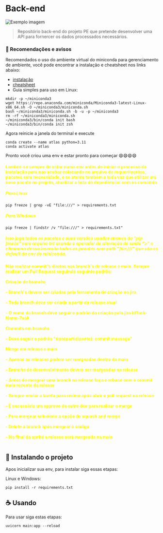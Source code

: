 
# Back-end 

<img src="https://raw.githubusercontent.com/MicaelliMedeiros/micaellimedeiros/master/image/computer-illustration.png" alt="Exemplo imagem">

> Repositório back-end do projeto PE que pretende desenvolver uma API para fornercer os dados processados necessários.

### 📀 Recomendações e avisos

Recomendados o uso do ambiente virtual do miniconda para gerenciamento de ambiente, você pode encontrar a instalação e cheatsheet nos links abaixo:
- [instalação](https://docs.anaconda.com/free/miniconda/#quick-command-line-install)
- [cheatsheet](https://docs.conda.io/projects/conda/en/4.6.0/_downloads/52a95608c49671267e40c689e0bc00ca/conda-cheatsheet.pdf)
- Guia simples para uso em Linux:
```
mkdir -p ~/miniconda3
wget https://repo.anaconda.com/miniconda/Miniconda3-latest-Linux-x86_64.sh -O ~/miniconda3/miniconda.sh
bash ~/miniconda3/miniconda.sh -b -u -p ~/miniconda3
rm -rf ~/miniconda3/miniconda.sh
~/miniconda3/bin/conda init bash
~/miniconda3/bin/conda init zsh
```
Agora reinicie a janela do terminal e execute

```
conda create --name atlas python=3.11
conda activate atlas
```
Pronto você criou uma env e estar pronto para começar 😄😄😄😄

<h4 style="color: yellow;"> Lembre-se sempre de estar numa env antes de iniciar o processo de instalação para nao acabar colocando no arquivo de requerimentos, pacotes sem necessidade, e se atente também a toda vez que utilizar um novo pacote no projeto, atualizar a lista de depedências  com os comando</h4>
<h5 style="color: yellow;"> Para Linux</h5>

```
pip freeze | grep -vE "file:///" > requirements.txt
```

<h5 style="color: yellow;"> Para Windows</h5>

```
pip freeze | findstr /v "file:///" > requirements.txt"
```

<h5 style="color: yellow;"> Isso joga todos os pacotes e suas versões usadas atraves do "pip freeze" num arquivo txt usando o operador de alteração de saída ">"
e eliminano dessa inserção todos os pacotes com path "file:///" que são os default da env do miniconda. </h5>

<h4 style="color: yellow;"> Não realizar commit's diretos nas branch's de release e main. Sempre realizar um Pull Request seguindo seguinte padrão:<br/><br/>
Criação de branchs<br/><br>
    - Branch's devem ser criadas pela ferramenta de criação no jira<br/><br/>
    - Toda branch deve ser criada a partir da release atual<br/><br/>
    - O nome da branch deve seguir o padrão da criação pelo jira IdTask-Nome-Task<br/><br/>
Commits em branchs<br/><br>
    - Deve seguir o padrão "tipo(participante): commit message"<br/><br/>
Merge em release e main<br/><br>
    - Apenas as releases podem ser mergeadas dentro da main<br/><br/>
    - Branchs de desenvolvimento devem ser mergeadas na release<br/><br/>
    - Antes de mergear uma branch na release faça o rebase com o commit mais recente da release<br/><br/>
    - Sempre enviar a tarefa para review após abrir o pull request na release<br/><br/>
    - É necessário um approve de outro dev para realizar o merge<br/><br/>
    - Para mergear selecione a opção de squash and merge<br/><br/>
    - Delete a branch após mergear o código<br/><br/>
    - No final da sprint a release será mergeada na main<br/><br/>



</h4>

## 🚀 Instalando  o projeto

Apos inicializar sua env, para instalar siga essas etapas:

Linux e Windows:


```
pip install -r requirements.txt
```


## ☕ Usando 

Para usar siga estas etapas:

```
uvicorn main:app --reload
```


